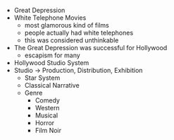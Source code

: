 - Great Depression
- White Telephone Movies
  - most glamorous kind of films
  - people actually had white telephones
  - this was considered unthinkable
- The Great Depression was successful for Hollywood
  - escapism for many
- Hollywood Studio System
- Studio -> Production, Distribution, Exhibition
  - Star System
  - Classical Narrative
  - Genre
    - Comedy
    - Western
    - Musical
    - Horror
    - Film Noir